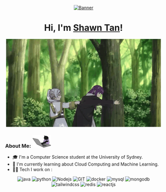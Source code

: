<p align="center">
  <a href="https://www.433200.xyz">
    <img src="https://count.getloli.com/get/@:USYDShawnTan?theme=rule34" alt="Banner">
  </a>
</p>

<h1 align="center">Hi, I'm <a href="https://www.433200.xyz">Shawn Tan</a>!</h1>

<p align="center">
  <a href="https://www.433200.xyz">
    <img src="img/1.gif" alt="Banner">
  </a>
</p>

### About Me: <img src="img/2.webp" width="60" />

- 🎓 I'm a Computer Science student at the University of Sydney.
- 🌱 I'm currently learning about Cloud Computing and Machine Learning.
- 🧑‍💻 Tech I work on :

<p align="center">
      <img src="https://www.vectorlogo.zone/logos/java/java-horizontal.svg" alt="java" width="160" height="70"/> 
      <img src="https://www.vectorlogo.zone/logos/python/python-horizontal.svg" alt="python" width="160" height="70"/> 
      <img src="https://www.vectorlogo.zone/logos/nodejs/nodejs-icon.svg" alt="Nodejs" width="55" height="55"/>
      <img src="https://www.vectorlogo.zone/logos/git-scm/git-scm-icon.svg" alt="GIT" width="55" height="55"/> 
      <img src="https://www.vectorlogo.zone/logos/docker/docker-official.svg" alt="docker" width="60" height="50"/>
      <img src="https://www.vectorlogo.zone/logos/mysql/mysql-icon.svg" alt="mysql" width="45" height="55"/>
      <img src="https://www.vectorlogo.zone/logos/mongodb/mongodb-icon.svg" alt="mongodb" width="45" height="55"/>
      <img src="https://www.vectorlogo.zone/logos/tailwindcss/tailwindcss-icon.svg" alt="tailwindcss" width="45" height="55"/>
      <img src="https://www.vectorlogo.zone/logos/redis/redis-icon.svg" alt="redis" width="45" height="55"/>
      <img src="https://www.vectorlogo.zone/logos/reactjs/reactjs-icon.svg" alt="reactjs" width="45" height="55"/>
</p>
